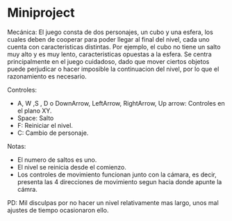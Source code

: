# Miniproject
 Mecánica:
  El juego consta de dos personajes, un cubo y una esfera, los cuales deben de cooperar para poder llegar al final del nivel, cada uno cuenta con caracteristicas distintas. Por ejemplo, el cubo no tiene un salto muy alto y es muy lento, caracteristicas opuestas a la esfera. 
  Se centra principalmente en el juego cuidadoso, dado que mover ciertos objetos puede perjudicar o hacer imposible la continuacion del nivel, por lo que el razonamiento es necesario.
 
 Controles:
 - A, W ,S , D o DownArrow, LeftArrow, RightArrow, Up arrow: Controles en el plano XY.
 - Space: Salto
 - F: Reiniciar el nivel.
 - C: Cambio de personaje.
 
 Notas:
 - El numero de saltos es uno.
 - El nivel se reinicia desde el comienzo.
 - Los controles de movimiento funcionan junto con la cámara, es decir, presenta las 4 direcciones de movimiento segun hacia donde apunte la cámra.
 
 PD: Mil disculpas por no hacer un nivel relativamente mas largo, unos mal ajustes de tiempo ocasionaron ello. 
